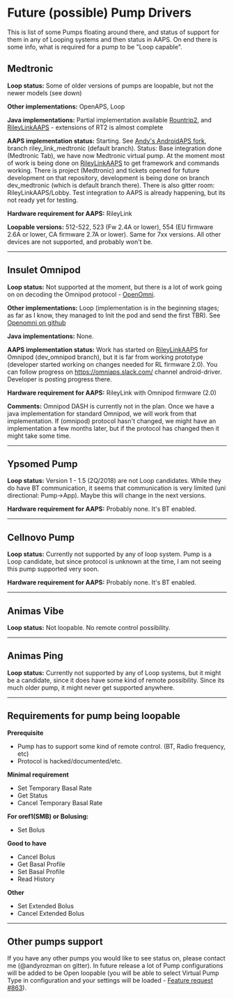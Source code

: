 # Future (possible) Pump Drivers

This is list of some Pumps floating around there, and status of support for them in any of Looping systems and then status in AAPS. On end there is some info, what is required for a pump to be "Loop capable".

## Medtronic

**Loop status:** Some of older versions of pumps are loopable, but not the newer models (see down)

**Other implementations:** OpenAPS, Loop

**Java implementations:** Partial implementation available [Rountrip2](https://github.com/TC2013/Roundtrip2), and [RileyLinkAAPS](https://github.com/andyrozman/RileyLinkAAPS) - extensions of RT2 is almost complete

**AAPS implementation status:** Starting. See [Andy's AndroidAPS fork](https://github.com/andyrozman/AndroidAPS), branch riley_link_medtronic (default branch). Status: Base integration done (Medtronic Tab), we have now Medtronic virtual pump. At the moment most of work is being done on [RileyLinkAAPS](https://github.com/andyrozman/RileyLinkAAPS) to get framework and commands working. There is project (Medtronic) and tickets opened for future development on that repository, development is being done on branch dev_medtronic (which is default branch there). There is also gitter room: RileyLinkAAPS/Lobby. Test integration to AAPS is already happening, but its not ready yet for testing.

**Hardware requirement for AAPS:** RileyLink

**Loopable versions:** 512-522, 523 (Fw 2.4A or lower), 554 (EU firmware 2.6A or lower, CA firmware 2.7A or lower). Same for 7xx versions. All other devices are not supported, and probably won't be.

* * *

## Insulet Omnipod

**Loop status:** Not supported at the moment, but there is a lot of work going on on decoding the Omnipod protocol - [OpenOmni](http://www.openomni.org/).

**Other implementations:** Loop (implementation is in the beginning stages; as far as I know, they managed to Init the pod and send the first TBR). See [Openomni on github](https://github.com/openaps/openomni)

**Java implementations:** None.

**AAPS implementation status:** Work has started on [RileyLinkAAPS](https://github.com/andyrozman/RileyLinkAAPS) for Omnipod (dev_omnipod branch), but it is far from working prototype (developer started working on changes needed for RL firmware 2.0). You can follow progress on https://omniaps.slack.com/ channel android-driver. Developer is posting progress there.

**Hardware requirement for AAPS:** RileyLink with Omnipod firmware (2.0)

**Comments:** Omnipod DASH is currently not in the plan. Once we have a java implementation for standard Omnipod, we will work from that implementation. If (omnipod) protocol hasn't changed, we might have an implementation a few months later, but if the protocol has changed then it might take some time.

* * *

## Ypsomed Pump

**Loop status:** Version 1 - 1.5 (2Q/2018) are not Loop candidates. While they do have BT communication, it seems that communication is very limited (uni directional: Pump->App). Maybe this will change in the next versions.

**Hardware requirement for AAPS:** Probably none. It's BT enabled.

* * *

## Cellnovo Pump

**Loop status:** Currently not supported by any of loop system. Pump is a Loop candidate, but since protocol is unknown at the time, I am not seeing this pump supported very soon.

**Hardware requirement for AAPS:** Probably none. It's BT enabled.

* * *

## Animas Vibe

**Loop status:** Not loopable. No remote control possibility.

* * *

## Animas Ping

**Loop status:** Currently not supported by any of Loop systems, but it might be a candidate, since it does have some kind of remote possibility. Since its much older pump, it might never get supported anywhere.

* * *

## Requirements for pump being loopable

**Prerequisite**

- Pump has to support some kind of remote control. (BT, Radio frequency, etc)
- Protocol is hacked/documented/etc.

**Minimal requirement**

- Set Temporary Basal Rate
- Get Status
- Cancel Temporary Basal Rate

**For oref1(SMB) or Bolusing:**

- Set Bolus

**Good to have**

- Cancel Bolus
- Get Basal Profile
- Set Basal Profile
- Read History 

**Other**

- Set Extended Bolus
- Cancel Extended Bolus

* * *

## Other pumps support

If you have any other pumps you would like to see status on, please contact me (@andyrozman on gitter). In future release a lot of Pump configurations will be added to be Open loopable (you will be able to select Virtual Pump Type in configuration and your settings will be loaded - [Feature request #863](https://github.com/MilosKozak/AndroidAPS/issues/863)).